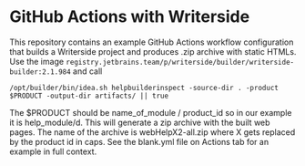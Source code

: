 # GitHub Actions with Writerside

This repository contains an example GitHub Actions workflow configuration that builds a Writerside project and produces .zip archive with static HTMLs.
Use the image `registry.jetbrains.team/p/writerside/builder/writerside-builder:2.1.984` and call

`/opt/builder/bin/idea.sh helpbuilderinspect -source-dir . -product $PRODUCT -output-dir artifacts/ || true`


The $PRODUCT should be name_of_module / product_id so in our example it is help_module/d.
This will generate a zip archive with the built web pages. The name of the archive is webHelpX2-all.zip where X gets replaced by the product id in caps.
See the blank.yml file on Actions tab for an example in full context.